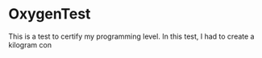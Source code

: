 # OxygenTest
This is a test to certify my programming level. In this test, I had to create a kilogram con                    
 
